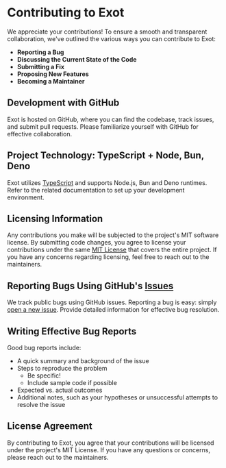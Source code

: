 # Contributing to Exot

We appreciate your contributions! To ensure a smooth and transparent collaboration, we've outlined the various ways you can contribute to Exot:

- **Reporting a Bug**
- **Discussing the Current State of the Code**
- **Submitting a Fix**
- **Proposing New Features**
- **Becoming a Maintainer**

## Development with GitHub

Exot is hosted on GitHub, where you can find the codebase, track issues, and submit pull requests. Please familiarize yourself with GitHub for effective collaboration.

## Project Technology: TypeScript + Node, Bun, Deno

Exot utilizes [TypeScript](https://www.typescriptlang.org) and supports Node.js, Bun and Deno runtimes. Refer to the related documentation to set up your development environment.

## Licensing Information

Any contributions you make will be subjected to the project's MIT software license. By submitting code changes, you agree to license your contributions under the same [MIT License](http://choosealicense.com/licenses/mit/) that covers the entire project. If you have any concerns regarding licensing, feel free to reach out to the maintainers.

## Reporting Bugs Using GitHub's [Issues](https://github.com/exotjs/inspector/issues)

We track public bugs using GitHub issues. Reporting a bug is easy: simply [open a new issue](https://github.com/exotjs/inspector/issues). Provide detailed information for effective bug resolution.

## Writing Effective Bug Reports

Good bug reports include:

- A quick summary and background of the issue
- Steps to reproduce the problem
  - Be specific!
  - Include sample code if possible
- Expected vs. actual outcomes
- Additional notes, such as your hypotheses or unsuccessful attempts to resolve the issue

## License Agreement

By contributing to Exot, you agree that your contributions will be licensed under the project's MIT License. If you have any questions or concerns, please reach out to the maintainers.
